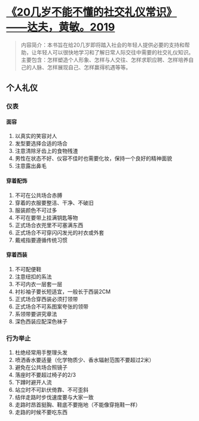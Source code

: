 # [《20几岁不能不懂的社交礼仪常识》——达夫，黄敏。2019](https://github.com/xushulin/blog-S.L.Xu/issues/3)

> 内容简介：本书旨在给20几岁即将踏入社会的年轻人提供必要的支持和帮助，让年轻人可以很快地学习和了解日常人际交往中需要的社交礼仪知识。主要包含：怎样塑造个人形象、怎样与人交往、怎样求职应聘、怎样培养自己的人脉、怎样展现自己、怎样赢得机遇等等。

## 个人礼仪

### 仪表

#### 面容
1. 以真实的笑容对人
2. 发型要选择合适的场合
3. 注意清除牙齿上的食物残渣
4. 男性在状态不好、仪容不佳时也需要化妆，保持一个良好的精神面貌
5. 注意露出鼻毛

#### 穿着配饰
1. 不可在公共场合赤膊
2. 穿着的衣服要整洁、干净、不破旧
3. 服装颜色不可过多
4. 不可在要带上挂满钥匙等物
5. 正式场合衣兜里不可塞满东西
6. 正式场合不可穿闪闪发光的衬衣或外套
7.  戴戒指要遵循传统习惯

#### 穿着西装
1. 不可配便鞋
2. 注意纽扣的系法
3. 不可内衣一层套一层
4. 衬衫袖子要长短适宜，一般长于西装2CM
5. 正式场合穿西装必须打领带
6. 正式场合不可系图案夸张的领带
7. 系领带要讲究章法
8. 深色西装应配深色袜子

### 行为举止
1. 杜绝经常用手整理头发
2. 喷洒香水要适量（化学物质少、香水辐射范围不要超过2米）
3. 避免在公共场合照镜子
4. 落座时不要超过椅子的2/3
5. 下蹲时避开人流
6. 站立时不可趴伏倚靠、不可歪斜
7. 结伴走路时步伐速度要与大家一致
8. 走路时昂首挺胸、鞋底不要拖地（不能像穿拖鞋一样）
9. 走路的时候不要吃东西





